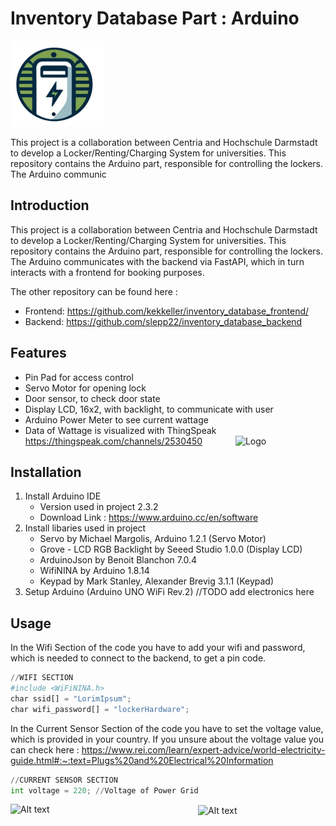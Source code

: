 # Inventory Database Part : Arduino
<img src="https://github.com/slepp22/inventory_database_arduino/blob/main/logo.png?raw=true" alt="Logo" width="30%" />


This project is a collaboration between Centria and Hochschule Darmstadt to develop a Locker/Renting/Charging System for universities. This repository contains the Arduino part, responsible for controlling the lockers. The Arduino communic


## Introduction

This project is a collaboration between Centria and Hochschule Darmstadt to develop 
a Locker/Renting/Charging System for universities. 
This repository contains the Arduino part, responsible for controlling the lockers.
The Arduino communicates with the backend via FastAPI, which in turn interacts
with a frontend for booking purposes.

The other repository can be found here :
-  Frontend: https://github.com/kekkeller/inventory_database_frontend/
-  Backend: https://github.com/slepp22/inventory_database_backend



## Features

- Pin Pad for access control
- Servo Motor for opening lock
- Door sensor, to check door state
- Display LCD, 16x2, with backlight, to communicate with user
- Arduino Power Meter to see current wattage
- Data of Wattage is visualized with ThingSpeak https://thingspeak.com/channels/2530450
  <img src="https://de.mathworks.com/help/thingspeak/collectagriculturaldataoverthethingsnetworktsexample_11_de.png" align = right alt="Logo" width="30%" />
## Installation

1. Install Arduino IDE 
   - Version used in project 2.3.2 
   - Download Link : https://www.arduino.cc/en/software
2. Install libaries used in project
   - Servo by Michael Margolis, Arduino 1.2.1 (Servo Motor)
   - Grove - LCD RGB Backlight by Seeed Studio 1.0.0 (Display LCD)
   - ArduinoJson by Benoit Blanchon 7.0.4
   - WifiNINA by Arduino 1.8.14
   - Keypad by Mark Stanley, Alexander Brevig 3.1.1 (Keypad)
3. Setup Arduino (Arduino UNO WiFi Rev.2)
    //TODO add electronics here

## Usage
In the Wifi Section of the code you have to add your wifi and password, which is needed to connect to the backend, to get a pin code.
```python
//WIFI SECTION
#include <WiFiNINA.h>
char ssid[] = "LorimIpsum";
char wifi_password[] = "lockerHardware";
```

In the Current Sensor Section of the code you have to set the voltage value, which is provided in your country.
If you unsure about the voltage value you can check here : https://www.rei.com/learn/expert-advice/world-electricity-guide.html#:~:text=Plugs%20and%20Electrical%20Information
```python
//CURRENT SENSOR SECTION
int voltage = 220; //Voltage of Power Grid
```

<img src="https://encrypted-tbn0.gstatic.com/images?q=tbn:ANd9GcQeIBbxDL8IrOPwuaB3jFH2bx_lcdh7UUzGndN6Kd6m&s" alt="Alt text" style="width: 300px;" align="left">
<!-- Insert a blank line here -->
<img src="https://www.tha.de/Binaries/Binary19462/Logo-Centria.webp" alt="Alt text" style="width: 300px;" align="center">

